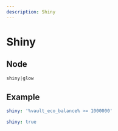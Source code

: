 ```yaml
---
description: Shiny
---
```


# Shiny

## Node

```javascript
shiny|glow
```

## Example

```yaml
shiny: '%vault_eco_balance% >= 1000000'
```

```yaml
shiny: true
```

